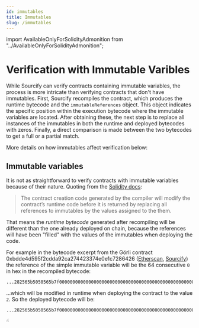 ```yaml
---
id: immutables
title: Immutables
slug: /immutables
---
```


import AvailableOnlyForSolidityAdmonition from "../AvailableOnlyForSolidityAdmonition";

# Verification with Immutable Varibles

<AvailableOnlyForSolidityAdmonition description="Vyper contracts don't support immutables."/>

While Sourcify can verify contracts containing immutable variables, the process is more intricate than verifying contracts that don't have immutables. First, Sourcify recompiles the contract, which produces the runtime bytecode and the `immutableReferences` object. This object indicates the specific position within the execution bytecode where the immutable variables are located. After obtaining these, the next step is to replace all instances of the immutables in both the runtime and deployed bytecodes with zeros. Finally, a direct comparison is made between the two bytecodes to get a full or a partial match.

More details on how immutables affect verification below:

## Immutable variables

It is not as straightforward to verify contracts with immutable variables because of their nature. Quoting from the [Solidity docs](https://docs.soliditylang.org/en/v0.8.14/contracts.html#constant-and-immutable-state-variables):

> The contract creation code generated by the compiler will modify the contract’s runtime code before it is returned by replacing all references to immutables by the values assigned to the them.

That means the _runtime bytecode_ generated after recompiling will be different than the one already deployed on chain, because the references will have been "filled" with the values of the immutables when deploying the code.

For example in the bytecode excerpt from the Görli contract 0xbdde4d595f2cdda92ca274423374e0e1c7286426 ([Etherscan](https://goerli.etherscan.io/address/0xbdde4d595f2cdda92ca274423374e0e1c7286426#code), [Sourcify](https://repo.sourcify.dev/contracts/full_match/5/0xBdDe4D595F2CDdA92ca274423374E0e1C7286426/)) the reference of the simple immutable variable will be the 64 consecutive `0` in hex in the recompiled bytecode:

```
...282565b5050565b7f000000000000000000000000000000000000000000000000000000000000000081565b828054600181600116156101...
```

...which will be modified in runtime when deploying the contract to the value `2`. So the deployed bytecode will be:

```
...282565b5050565b7f000000000000000000000000000000000000000000000000000000000000000281565b828054600181600116156101...
                                                                                  ☝️
```
